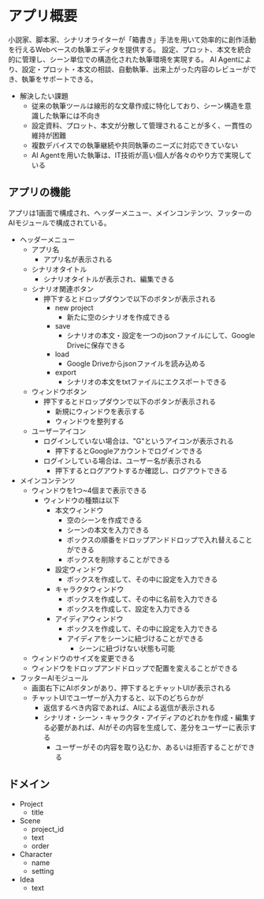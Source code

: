 # アプリ概要

小説家、脚本家、シナリオライターが「箱書き」手法を用いて効率的に創作活動を行えるWebベースの執筆エディタを提供する。
設定、プロット、本文を統合的に管理し、シーン単位での構造化された執筆環境を実現する。
AI Agentにより、設定・プロット・本文の相談、自動執筆、出来上がった内容のレビューができ、執筆をサポートできる。

- 解決したい課題
  - 従来の執筆ツールは線形的な文章作成に特化しており、シーン構造を意識した執筆には不向き
  - 設定資料、プロット、本文が分散して管理されることが多く、一貫性の維持が困難
  - 複数デバイスでの執筆継続や共同執筆のニーズに対応できていない
  - AI Agentを用いた執筆は、IT技術が高い個人が各々のやり方で実現している

## アプリの機能
アプリは1画面で構成され、ヘッダーメニュー、メインコンテンツ、フッターのAIモジュールで構成されている。

- ヘッダーメニュー
  - アプリ名
    - アプリ名が表示される
  - シナリオタイトル
    - シナリオタイトルが表示され、編集できる
  - シナリオ関連ボタン
    - 押下するとドロップダウンで以下のボタンが表示される
      - new project
        - 新たに空のシナリオを作成できる 
      - save
        - シナリオの本文・設定を一つのjsonファイルにして、Google Driveに保存できる
      - load
        - Google Driveからjsonファイルを読み込める
      - export
        - シナリオの本文をtxtファイルにエクスポートできる
  - ウィンドウボタン
    - 押下するとドロップダウンで以下のボタンが表示される
      - 新規にウィンドウを表示する
      - ウィンドウを整列する
  - ユーザーアイコン
    - ログインしていない場合は、"G"というアイコンが表示される
      - 押下するとGoogleアカウントでログインできる
    - ログインしている場合は、ユーザー名が表示される
      - 押下するとログアウトするか確認し、ログアウトできる
- メインコンテンツ
  - ウィンドウを1つ~4個まで表示できる
    - ウィンドウの種類は以下
      - 本文ウィンドウ
        - 空のシーンを作成できる
        - シーンの本文を入力できる
        - ボックスの順番をドロップアンドドロップで入れ替えることができる
        - ボックスを削除することができる
      - 設定ウィンドウ
        - ボックスを作成して、その中に設定を入力できる
      - キャラクタウィンドウ
        - ボックスを作成して、その中に名前を入力できる
        - ボックスを作成して、設定を入力できる
      - アイディアウィンドウ
        - ボックスを作成して、その中に設定を入力できる
        - アイディアをシーンに紐づけることができる
          - シーンに紐づけない状態も可能
  - ウィンドウのサイズを変更できる
  - ウィンドウをドロップアンドドロップで配置を変えることができる
- フッターAIモジュール
  - 画面右下にAIボタンがあり、押下するとチャットUIが表示される
  - チャットUIでユーザーが入力すると、以下のどちらかが
    - 返信するべき内容であれば、AIによる返信が表示される
    - シナリオ・シーン・キャラクタ・アイディアのどれかを作成・編集する必要があれば、AIがその内容を生成して、差分をユーザーに表示する
      - ユーザーがその内容を取り込むか、あるいは拒否することができる

## ドメイン
- Project
  - title
- Scene
  - project_id
  - text
  - order
- Character
  - name
  - setting
- Idea
  - text
